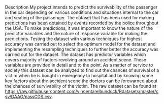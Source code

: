 Description
My project intends to predict the survivability of the passenger in the car depending on various conditions and situations internal to the car and seating of the passenger. The dataset that has been used for making predictions has been obtained by events recorded by the police throughout the USA. To make predictions, it was important to know the nature of the predictor variables and the nature of response variable for making the predictions. Testing the dataset with various techniques for highest accuracy was carried out to select the optimum model for the dataset and implementing the resampling techniques to further better the accuracy was carried out for the dataset.
The dataset has predictor variables which covers majority of factors revolving around an accident scene. These variables are provided in detail and to the point. As a matter of service to society this dataset can be analyzed to find out the chances of survival of a victim when he is bought in emergency to hospital and by knowing some key factors about the accident scene the doctors can be forewarned about the chances of survivability of the victim. The raw dataset can be found at https://raw.githubusercontent.com/vincentarelbundock/Rdatasets/master/csv/DAAG/nassCDS.csv.
